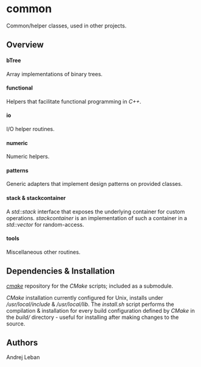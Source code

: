 # common
Common/helper classes, used in other projects. 

## Overview

#### bTree
Array implementations of binary trees.

#### functional
Helpers that facilitate functional programming in *C++*.

#### io
I/O helper routines.

#### numeric
Numeric helpers.

#### patterns
Generic adapters that implement design patterns on provided classes.

#### stack & stackcontainer
A *std::stack* interface that exposes the underlying container for custom operations.
*stackcontainer* is an implementation of such a container in a *std::vector* for random-access.

#### tools
Miscellaneous other routines.

## Dependencies & Installation

[*cmake*](https://github.com/andleb/cmake) repository for the *CMake* scripts; included as a submodule.

*CMake* installation currently configured for Unix, installs under */usr/local/include* & */usr/local/lib*.
The *install.sh* script performs the compilation & installation for every build configuration defined by *CMake* in the *build/* directory - useful for installing after making changes to the source.

## Authors

Andrej Leban